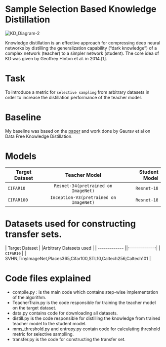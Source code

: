 # Sample Selection Based Knowledge Distillation

![KD_Diagram-2](https://user-images.githubusercontent.com/73641247/132132493-0d22c4c2-2450-4303-b2fd-f6f809d7f917.png)


Knowledge distillation is an effective approach for compressing deep neural networks by distilling the generalization capability (“dark knowledge”) of a complex network (teacher) to a simpler network (student).
The core idea of KD was given by Geoffrey Hinton et al. in 2014.[1].

# Task 
To introduce a metric for `selective sampling` from arbitrary datasets in order to  increase the distillation performance of the teacher model.

# Baseline
My baseline was based on the [paper](https://arxiv.org/abs/2011.09113) and work done by Gaurav et al on Data Free Knowledge Distillation.


# Models
| Target Dataset        |Teacher Model          | Student Model  |
| ------------- |:-------------:| -----:   |
| `CIFAR10`   | `Resnet-34(pretrained on ImageNet)`| `Resnet-18` |
| `CIFAR100`   | `Inception-V3(pretrained on ImageNet)`| `Resnet-18` |

# Datasets used for constructing transfer sets.
| Target Dataset        | |Arbitrary Datasets used |
| ------------- ||:-------------:| 
| `CIFAR10`   | | SVHN,TinyImageNet,Places365,Cifar100,STL10,Caltech256,Caltech101 |

# Code files explained
- compile.py : is the main code which contains step-wise implementation of the algorithm.
- TeacherTrain.py is the code responsible for training the teacher model on the target dataset.
- data.py contains code for downloading all datasets.
- distill.py is the code responsible for distilling the knowledge from trained teacher model to the student model.
- mms_threshold.py and entropy.py contain code for calculating threshold metric for selective samplling.
- transfer.py is the code for constructing the transfer set.



